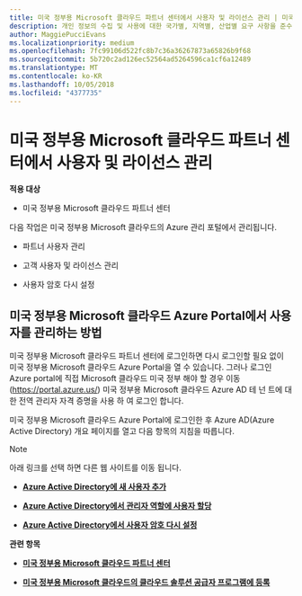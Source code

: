 ```yaml
---
title: 미국 정부용 Microsoft 클라우드 파트너 센터에서 사용자 및 라이선스 관리 | 미국 정부용 Microsoft 클라우드 파트너 센터
description: 개인 정보의 수집 및 사용에 대한 국가별, 지역별, 산업별 요구 사항을 준수하기 위해 미국 정부용 Microsoft 클라우드 파트너 센터에는 사용자 관리 기능이 제공되지 않습니다. 그 대신 미국 정부용 Microsoft 클라우드 Azure Portal에서 사용자를 추가하고 관리할 수 있습니다.
author: MaggiePucciEvans
ms.localizationpriority: medium
ms.openlocfilehash: 7fc99106d522fc8b7c36a36267873a65826b9f68
ms.sourcegitcommit: 5b720c2ad126ec52564ad5264596ca1cf6a12489
ms.translationtype: MT
ms.contentlocale: ko-KR
ms.lasthandoff: 10/05/2018
ms.locfileid: "4377735"
---
```

# <a name="user-and-license-management-in-partner-center-for-microsoft-cloud-for-us-government"></a>미국 정부용 Microsoft 클라우드 파트너 센터에서 사용자 및 라이선스 관리

**적용 대상**

-  미국 정부용 Microsoft 클라우드 파트너 센터

다음 작업은 미국 정부용 Microsoft 클라우드의 Azure 관리 포털에서 관리됩니다.

- 파트너 사용자 관리

- 고객 사용자 및 라이선스 관리

- 사용자 암호 다시 설정


## <a name="how-to-manage-users-in-the-azure-portal-for-microsoft-cloud-for-us-government"></a>미국 정부용 Microsoft 클라우드 Azure Portal에서 사용자를 관리하는 방법

미국 정부용 Microsoft 클라우드 파트너 센터에 로그인하면 다시 로그인할 필요 없이 미국 정부용 Microsoft 클라우드 Azure Portal을 열 수 있습니다. 그러나 로그인 Azure portal에 직접 Microsoft 클라우드 미국 정부 해야 할 경우 이동 (https://portal.azure.us/) 미국 정부용 Microsoft 클라우드 Azure AD 테 넌 트에 대 한 전역 관리자 자격 증명을 사용 하 여 로그인 합니다.

미국 정부용 Microsoft 클라우드 Azure Portal에 로그인한 후 Azure AD(Azure Active Directory) 개요 페이지를 열고 다음 항목의 지침을 따릅니다.

> [!NOTE]  
> 아래 링크를 선택 하면 다른 웹 사이트를 이동 됩니다. 

-  [**Azure Active Directory에 새 사용자 추가**](https://docs.microsoft.com/azure/active-directory/active-directory-users-create-azure-portal)

-  [**Azure Active Directory에서 관리자 역할에 사용자 할당**](https://docs.microsoft.com/azure/active-directory/active-directory-users-assign-role-azure-portal)

-  [**Azure Active Directory에서 사용자 암호 다시 설정**](https://docs.microsoft.com/azure/active-directory/active-directory-users-reset-password-azure-portal)

**관련 항목**

-  [**미국 정부용 Microsoft 클라우드 파트너 센터**](partner-center-for-microsoft-us-govt-cloud.md)

-  [**미국 정부용 Microsoft 클라우드의 클라우드 솔루션 공급자 프로그램에 등록**](enroll-in-csp-for-microsoft-us-govt-cloud.md)
